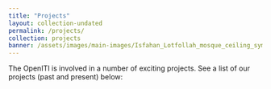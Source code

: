 ```yaml
---
title: "Projects"
layout: collection-undated
permalink: /projects/
collection: projects
banner: /assets/images/main-images/Isfahan_Lotfollah_mosque_ceiling_symmetric_narrow_border.png
---
```


The OpenITI is involved in a number of exciting projects. See a list of our projects (past and present) below: